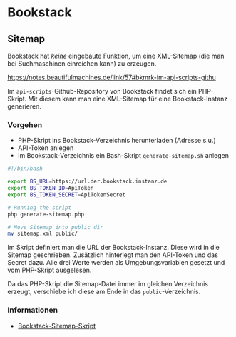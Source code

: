 # Bookstack


## Sitemap

Bookstack hat *keine* eingebaute Funktion, um eine XML-Sitemap (die man bei Suchmaschinen einreichen kann) zu erzeugen.

https://notes.beautifulmachines.de/link/57#bkmrk-im-api-scripts-githu
 
Im `api-scripts`-Github-Repository von Bookstack findet sich ein PHP-Skript. Mit diesem kann man eine XML-Sitemap für eine Bookstack-Instanz generieren.

### Vorgehen

- PHP-Skript ins Bookstack-Verzeichnis herunterladen (Adresse s.u.)
- API-Token anlegen
- im Bookstack-Verzeichnis ein Bash-Skript `generate-sitemap.sh` anlegen

```bash
#!/bin/bash

export BS_URL=https://url.der.bookstack.instanz.de
export BS_TOKEN_ID=ApiToken
export BS_TOKEN_SECRET=ApiTokenSecret

# Running the script
php generate-sitemap.php

# Move Sitemap into public dir
mv sitemap.xml public/
```

Im Skript definiert man die URL der Bookstack-Instanz. Diese wird in die Sitemap geschrieben. Zusätzlich hinterlegt man den API-Token und das Secret dazu. Alle drei Werte werden als Umgebungsvariablen gesetzt und vom PHP-Skript ausgelesen.

Da das PHP-Skript die Sitemap-Datei immer im gleichen Verzeichnis erzeugt, verschiebe ich diese am Ende in das `public`-Verzeichnis.

### Informationen

* [Bookstack-Sitemap-Skript](https://github.com/BookStackApp/api-scripts/tree/main/php-generate-sitemap)
